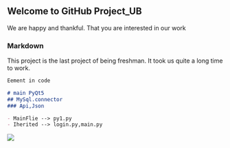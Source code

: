 ## Welcome to GitHub Project_UB

We are happy and thankful. That you are interested in our work

### Markdown

This project is the last project of being freshman. It took us quite a long time to work.

```markdown
Eement in code

# main PyQt5
## MySql.connector
### Api,Json

- MainFlie --> py1.py
- Iherited --> login.py,main.py


```
<img src ="https://i2.wp.com/akibatan.com/wp-content/uploads/2016/01/animeanime-surveyed-how-japanese-watched-anime-in-2015.jpg?fit=1280%2C720&ssl=1">

